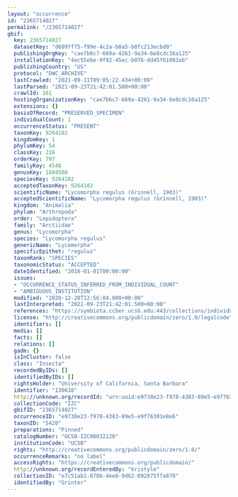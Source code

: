 ```yaml
---
layout: "occurrence"
id: "2365714027"
permalink: "/2365714027"
gbif:
  key: 2365714027
  datasetKey: "d6097f75-f99e-4c2a-b8a5-b0fc213ecbd0"
  publishingOrgKey: "cae7b6c7-669a-4261-9a34-6e8cdc16a125"
  installationKey: "4ec55ebe-9f92-45ec-b076-dd45f61003ab"
  publishingCountry: "US"
  protocol: "DWC_ARCHIVE"
  lastCrawled: "2021-09-11T09:05:22.434+00:00"
  lastParsed: "2021-09-23T21:42:01.500+00:00"
  crawlId: 161
  hostingOrganizationKey: "cae7b6c7-669a-4261-9a34-6e8cdc16a125"
  extensions: {}
  basisOfRecord: "PRESERVED_SPECIMEN"
  individualCount: 1
  occurrenceStatus: "PRESENT"
  taxonKey: 9264102
  kingdomKey: 1
  phylumKey: 54
  classKey: 216
  orderKey: 797
  familyKey: 4548
  genusKey: 1804500
  speciesKey: 9264102
  acceptedTaxonKey: 9264102
  scientificName: "Lycomorpha regulus (Grinnell, 1903)"
  acceptedScientificName: "Lycomorpha regulus (Grinnell, 1903)"
  kingdom: "Animalia"
  phylum: "Arthropoda"
  order: "Lepidoptera"
  family: "Arctiidae"
  genus: "Lycomorpha"
  species: "Lycomorpha regulus"
  genericName: "Lycomorpha"
  specificEpithet: "regulus"
  taxonRank: "SPECIES"
  taxonomicStatus: "ACCEPTED"
  dateIdentified: "2018-01-01T00:00:00"
  issues:
  - "OCCURRENCE_STATUS_INFERRED_FROM_INDIVIDUAL_COUNT"
  - "AMBIGUOUS_INSTITUTION"
  modified: "2020-12-28T12:56:04.000+00:00"
  lastInterpreted: "2021-09-23T21:42:01.500+00:00"
  references: "https://symbiota.ccber.ucsb.edu:443/collections/individual/index.php?occid=130618"
  license: "http://creativecommons.org/publicdomain/zero/1.0/legalcode"
  identifiers: []
  media: []
  facts: []
  relations: []
  gadm: {}
  isInCluster: false
  class: "Insecta"
  recordedByIDs: []
  identifiedByIDs: []
  rightsHolder: "University of California, Santa Barbara"
  identifier: "130618"
  http://unknown.org/recordId: "urn:uuid:e9738e23-f978-4383-89e5-e9f76301e8e6"
  collectionCode: "IZC"
  gbifID: "2365714027"
  occurrenceID: "e9738e23-f978-4383-89e5-e9f76301e8e6"
  taxonID: "5420"
  preparations: "Pinned"
  catalogNumber: "UCSB-IZC00032120"
  institutionCode: "UCSB"
  rights: "http://creativecommons.org/publicdomain/zero/1.0/"
  occurrenceRemarks: "no label"
  accessRights: "https://creativecommons.org/publicdomain/"
  http://unknown.org/recordEnteredBy: "kristyle"
  collectionID: "e7c51ab1-870b-4ee8-9d62-092875ffa870"
  identifiedBy: "Grinter"
---
```

